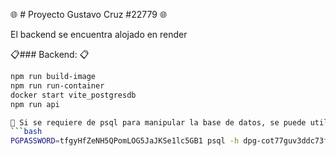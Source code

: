 🌐 # Proyecto Gustavo Cruz #22779 🌐 

El backend se encuentra alojado en render

📋### Backend: 📋

```bash
npm run build-image
npm run run-container
docker start vite_postgresdb
npm run api

📡 Si se requiere de psql para manipular la base de datos, se puede utilizar: 📡
```bash
PGPASSWORD=tfgyHfZeNH5QPomLOG5JaJKSe1lc5GB1 psql -h dpg-cot77guv3ddc73farnng-a.oregon-postgres.render.com -U blog_user blogs_database_j2vi
